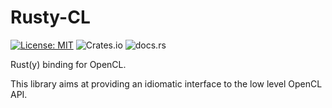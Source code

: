 # Rusty-CL

[![License: MIT](https://img.shields.io/badge/License-MIT-yellow.svg)](LICENSE.md)
![Crates.io](https://img.shields.io/crates/v/rusty-cl)
![docs.rs](https://img.shields.io/docsrs/rusty-cl)

Rust(y) binding for OpenCL.

This library aims at providing an idiomatic interface to the low level OpenCL API.
